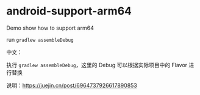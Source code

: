 # android-support-arm64
Demo show how to support arm64

run `gradlew assembleDebug`

中文：

执行 `gradlew assembleDebug`，这里的 Debug 可以根据实际项目中的 Flavor 进行替换

说明：https://juejin.cn/post/6964737926617890853